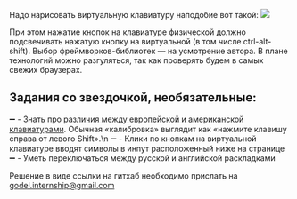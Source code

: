 Надо нарисовать виртуальную клавиатуру наподобие вот такой:
![](http://2.bp.blogspot.com/-R0eGgtfg83c/VDtjrYbT0oI/AAAAAAAADXY/TvNcOzfAl7o/s1600/2014-10-13-012922_1366x768_scrot.png)

При этом нажатие кнопок на клавиатуре физической должно подсвечивать нажатую кнопку на виртуальной (в том числе ctrl-alt-shift). Выбор фреймворков-библиотек — на усмотрение автора. В плане технологий можно разгуляться, так как проверять будем в самых свежих браузерах.

## Задания со звездочкой, необязательные:

:heavy_minus_sign: - Знать про [различия между европейской и американской клавиатурами](https://www.goodtyping.com/difteclats-us-uk2.png). Обычная «калибровка» выглядит как «нажмите клавишу справа от левого Shift».\n
:heavy_minus_sign: - Клики по кнопкам на виртуальной клавиатуре вводят символы в инпут расположенный ниже на странице
:heavy_minus_sign: - Уметь переключаться между русской и английской раскладками

Решение в виде ссылки на гитхаб необходимо прислать на godel.internship@gmail.com
